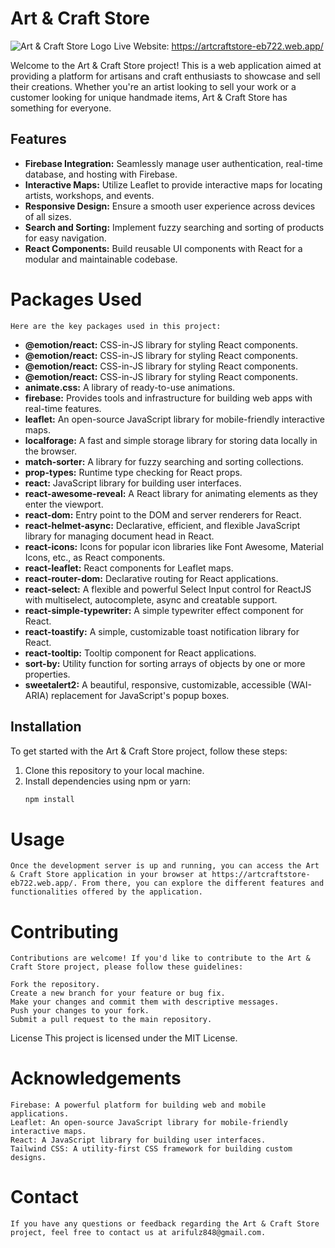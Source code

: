# Art & Craft Store

![Art & Craft Store Logo](link/to/your/logo.png)
Live Website: https://artcraftstore-eb722.web.app/

Welcome to the Art & Craft Store project! This is a web application aimed at providing a platform for artisans and craft enthusiasts to showcase and sell their creations. Whether you're an artist looking to sell your work or a customer looking for unique handmade items, Art & Craft Store has something for everyone.

## Features

- **Firebase Integration:** Seamlessly manage user authentication, real-time database, and hosting with Firebase.
- **Interactive Maps:** Utilize Leaflet to provide interactive maps for locating artists, workshops, and events.
- **Responsive Design:** Ensure a smooth user experience across devices of all sizes.
- **Search and Sorting:** Implement fuzzy searching and sorting of products for easy navigation.
- **React Components:** Build reusable UI components with React for a modular and maintainable codebase.

# Packages Used

    Here are the key packages used in this project:

  - **@emotion/react:** CSS-in-JS library for styling React components.
  - **@emotion/react:** CSS-in-JS library for styling React components.
  - **@emotion/react:** CSS-in-JS library for styling React components.
  - **@emotion/react:** CSS-in-JS library for styling React components.
  - **animate.css:** A library of ready-to-use animations.
  - **firebase:** Provides tools and infrastructure for building web apps with real-time features.
  - **leaflet:** An open-source JavaScript library for mobile-friendly interactive maps.
  - **localforage:** A fast and simple storage library for storing data locally in the browser.
  - **match-sorter:** A library for fuzzy searching and sorting collections.
  - **prop-types:** Runtime type checking for React props.
  - **react:** JavaScript library for building user interfaces.
  - **react-awesome-reveal:** A React library for animating elements as they enter the viewport.
  - **react-dom:** Entry point to the DOM and server renderers for React.
  - **react-helmet-async:** Declarative, efficient, and flexible JavaScript library for managing document head in React.
  - **react-icons:** Icons for popular icon libraries like Font Awesome, Material Icons, etc., as React components.
  - **react-leaflet:** React components for Leaflet maps.
  - **react-router-dom:** Declarative routing for React applications.
  - **react-select:** A flexible and powerful Select Input control for ReactJS with multiselect, autocomplete, async and creatable support.
  - **react-simple-typewriter:** A simple typewriter effect component for React.
  - **react-toastify:** A simple, customizable toast notification library for React.
  - **react-tooltip:** Tooltip component for React applications.
  - **sort-by:** Utility function for sorting arrays of objects by one or more properties.
  - **sweetalert2:** A beautiful, responsive, customizable, accessible (WAI-ARIA) replacement for JavaScript's popup boxes.


## Installation

To get started with the Art & Craft Store project, follow these steps:

1. Clone this repository to your local machine.
2. Install dependencies using npm or yarn:
   ```bash
   npm install


# Usage

    Once the development server is up and running, you can access the Art & Craft Store application in your browser at https://artcraftstore-eb722.web.app/. From there, you can explore the different features and functionalities offered by the application.

# Contributing

    Contributions are welcome! If you'd like to contribute to the Art & Craft Store project, please follow these guidelines:

    Fork the repository.
    Create a new branch for your feature or bug fix.
    Make your changes and commit them with descriptive messages.
    Push your changes to your fork.
    Submit a pull request to the main repository.

License
    This project is licensed under the MIT License.


# Acknowledgements

    Firebase: A powerful platform for building web and mobile applications.
    Leaflet: An open-source JavaScript library for mobile-friendly interactive maps.
    React: A JavaScript library for building user interfaces.
    Tailwind CSS: A utility-first CSS framework for building custom designs.

 # Contact
    If you have any questions or feedback regarding the Art & Craft Store project, feel free to contact us at arifulz848@gmail.com.


